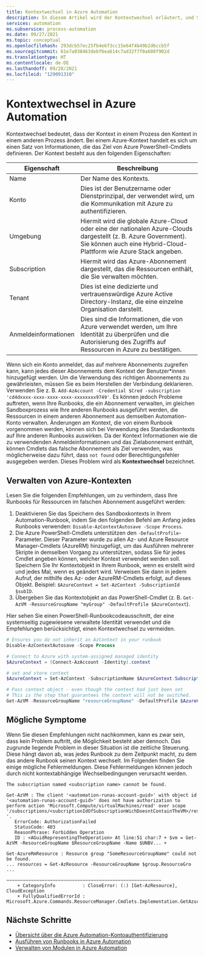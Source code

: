 ```yaml
---
title: Kontextwechsel in Azure Automation
description: In diesem Artikel wird der Kontextwechsel erläutert, und Sie erfahren mehr darüber, wie Sie Runbookprobleme vermeiden.
services: automation
ms.subservice: process-automation
ms.date: 09/27/2021
ms.topic: conceptual
ms.openlocfilehash: 293dcb57ec25fb4e6f3cc15e64f4b49b2d6ccb5f
ms.sourcegitcommit: 61e7a030463debf6ea614c7ad32f7f0a680f902d
ms.translationtype: HT
ms.contentlocale: de-DE
ms.lasthandoff: 09/28/2021
ms.locfileid: "129091310"
---
```

# <a name="context-switching-in-azure-automation"></a>Kontextwechsel in Azure Automation

Kontextwechsel bedeutet, dass der Kontext in einem Prozess den Kontext in einem anderen Prozess ändert. Bei einem Azure-Kontext handelt es sich um einen Satz von Informationen, die das Ziel von Azure PowerShell-Cmdlets definieren. Der Kontext besteht aus den folgenden Eigenschaften:

|Eigenschaft | Beschreibung |
|---|---|
|Name | Der Name des Kontexts.|
|Konto | Dies ist der Benutzername oder Dienstprinzipal, der verwendet wird, um die Kommunikation mit Azure zu authentifizieren.|
|Umgebung | Hiermit wird die globale Azure-Cloud oder eine der nationalen Azure-Clouds dargestellt (z. B. Azure Government). Sie können auch eine Hybrid-Cloud-Plattform wie Azure Stack angeben.|
|Subscription | Hiermit wird das Azure-Abonnement dargestellt, das die Ressourcen enthält, die Sie verwalten möchten.|
|Tenant | Dies ist eine dedizierte und vertrauenswürdige Azure Active Directory-Instanz, die eine einzelne Organisation darstellt.|
|Anmeldeinformationen | Dies sind die Informationen, die von Azure verwendet werden, um Ihre Identität zu überprüfen und die Autorisierung des Zugriffs auf Ressourcen in Azure zu bestätigen.|

Wenn sich ein Konto anmeldet, das auf mehrere Abonnements zugreifen kann, kann jedes dieser Abonnements dem Kontext der Benutzer*innen hinzugefügt werden. Um die Verwendung des richtigen Abonnements zu gewährleisten, müssen Sie es beim Herstellen der Verbindung deklarieren. Verwenden Sie z. B. `Add-AzAccount -Credential $Cred -subscription 'cd4dxxxx-xxxx-xxxx-xxxx-xxxxxxxx9749'`. Es können jedoch Probleme auftreten, wenn Ihre Runbooks, die ein Abonnement verwalten, im gleichen Sandboxprozess wie Ihre anderen Runbooks ausgeführt werden, die Ressourcen in einem anderen Abonnement aus demselben Automation-Konto verwalten. Änderungen am Kontext, die von einem Runbook vorgenommen werden, können sich bei Verwendung des Standardkontexts auf Ihre anderen Runbooks auswirken. Da der Kontext Informationen wie die zu verwendenden Anmeldeinformationen und das Zielabonnement enthält, können Cmdlets das falsche Abonnement als Ziel verwenden, was möglicherweise dazu führt, dass `not found` oder Berechtigungsfehler ausgegeben werden. Dieses Problem wird als **Kontextwechsel** bezeichnet.

## <a name="manage-azure-contexts"></a>Verwalten von Azure-Kontexten

Lesen Sie die folgenden Empfehlungen, um zu verhindern, dass Ihre Runbooks für Ressourcen im falschen Abonnement ausgeführt werden:

1. Deaktivieren Sie das Speichern des Sandboxkontexts in Ihrem Automation-Runbook, indem Sie den folgenden Befehl am Anfang jedes Runbooks verwenden: `Disable-AzContextAutosave -Scope Process`.
1. Die Azure PowerShell-Cmdlets unterstützen den `-DefaultProfile`-Parameter. Dieser Parameter wurde zu allen Az- und Azure Resource Manager-Cmdlets (AzureRM) hinzugefügt, um das Ausführen mehrerer Skripte in demselben Vorgang zu unterstützen, sodass Sie für jedes Cmdlet angeben können, welcher Kontext verwendet werden soll. Speichern Sie Ihr Kontextobjekt in Ihrem Runbook, wenn es erstellt wird und jedes Mal, wenn es geändert wird. Verweisen Sie dann in jedem Aufruf, der mithilfe des Az- oder AzureRM-Cmdlets erfolgt, auf dieses Objekt. Beispiel: `$AzureContext = Set-AzContext -SubscriptionId $subID`.
1. Übergeben Sie das Kontextobjekt an das PowerShell-Cmdlet (z. B. `Get-AzVM -ResourceGroupName "myGroup" -DefaultProfile $AzureContext`).

Hier sehen Sie einen PowerShell-Runbookcodeausschnitt, der eine systemseitig zugewiesene verwaltete Identität verwendet und die Empfehlungen berücksichtigt, einen Kontextwechsel zu vermeiden.

```powershell
# Ensures you do not inherit an AzContext in your runbook
Disable-AzContextAutosave -Scope Process

# Connect to Azure with system-assigned managed identity
$AzureContext = (Connect-AzAccount -Identity).context

# set and store context
$AzureContext = Set-AzContext -SubscriptionName $AzureContext.Subscription -DefaultProfile $AzureContext

# Pass context object - even though the context had just been set
# This is the step that guarantees the context will not be switched.
Get-AzVM -ResourceGroupName "resourceGroupName" -DefaultProfile $AzureContext | Select Name
```

## <a name="possible-symptoms"></a>Mögliche Symptome

Wenn Sie diesen Empfehlungen nicht nachkommen, kann es zwar sein, dass kein Problem auftritt, die Möglichkeit besteht aber dennoch. Das zugrunde liegende Problem in dieser Situation ist die zeitliche Steuerung. Diese hängt davon ab, was jedes Runbook zu dem Zeitpunkt macht, zu dem das andere Runbook seinen Kontext wechselt. Im Folgenden finden Sie einige mögliche Fehlermeldungen. Diese Fehlermeldungen können jedoch durch nicht kontextabhängige Wechselbedingungen verursacht werden.

`The subscription named <subscription name> cannot be found.`

```error
Get-AzVM : The client '<automation-runas-account-guid>' with object id '<automation-runas-account-guid>' does not have authorization to perform action 'Microsoft.Compute/virtualMachines/read' over scope '/subscriptions/<subcriptionIdOfSubscriptionWichDoesntContainTheVM>/resourceGroups/REsourceGroupName/providers/Microsoft.Compute/virtualMachines/VMName '.
   ErrorCode: AuthorizationFailed
   StatusCode: 403
   ReasonPhrase: Forbidden Operation
   ID : <AGuidRepresentingTheOperation> At line:51 char:7 + $vm = Get-AzVM -ResourceGroupName $ResourceGroupName -Name $UNBV... +
```

```error
Get-AzureRmResource : Resource group "SomeResourceGroupName" could not be found.
... resources = Get-AzResource -ResourceGroupName $group.ResourceGro ...
                 ~~~~~~~~~~~~~~~~~~~~~~~~~~~~~~~~~~~~~~~~~~~~~~~~~~~~~~~~~
    + CategoryInfo          : CloseError: (:) [Get-AzResource], CloudException
    + FullyQualifiedErrorId : Microsoft.Azure.Commands.ResourceManager.Cmdlets.Implementation.GetAzureResourceCmdlet
```

## <a name="next-steps"></a>Nächste Schritte

- [Übersicht über die Azure Automation-Kontoauthentifizierung](automation-security-overview.md)
- [Ausführen von Runbooks in Azure Automation](automation-runbook-execution.md)
- [Verwalten von Modulen in Azure Automation](./shared-resources/modules.md)

